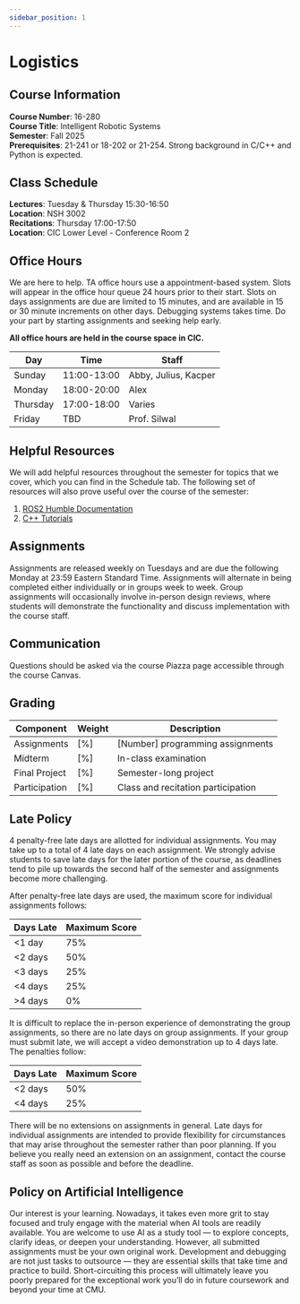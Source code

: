 ```yaml
---
sidebar_position: 1
---
```


# Logistics

## Course Information

**Course Number**: 16-280  
**Course Title**: Intelligent Robotic Systems  
**Semester**: Fall 2025  
**Prerequisites**: 21-241 or 18-202 or 21-254. Strong background in C/C++ and Python is expected.  

## Class Schedule

**Lectures**: Tuesday & Thursday 15:30-16:50  
**Location**: NSH 3002  
**Recitations**: Thursday 17:00-17:50  
**Location**: CIC Lower Level - Conference Room 2  

## Office Hours

We are here to help. TA office hours use a appointment-based system. Slots will appear in the office hour queue 24 hours prior to their start. Slots on days assignments are due are limited to 15 minutes, and are available in 15 or 30 minute increments on other days. 
Debugging systems takes time. Do your part by starting assignments and seeking help early. 

**All office hours are held in the course space in CIC.**

| Day      | Time       | Staff                  |
|----------|------------|------------------------|
| Sunday   | 11:00-13:00| Abby, Julius, Kacper   |
| Monday   | 18:00-20:00| Alex                   |
| Thursday | 17:00-18:00| Varies                 |
| Friday   | TBD        | Prof. Silwal           |

## Helpful Resources

We will add helpful resources throughout the semester for topics that we cover, which you can find in the Schedule tab. 
The following set of resources will also prove useful over the course of the semester: 

1) [ROS2 Humble Documentation](https://docs.ros.org/en/humble/index.html)
2) [C++ Tutorials](https://cplusplus.com/doc/tutorial/)

## Assignments

Assignments are released weekly on Tuesdays and are due the following Monday at 23:59 Eastern Standard Time. Assignments will alternate in being completed either individually or in groups week to week. Group assignments will occasionally involve in-person design reviews, where students will demonstrate the functionality and discuss implementation with the course staff. 

## Communication

Questions should be asked via the course Piazza page accessible through the course Canvas. 

## Grading

| Component | Weight | Description |
|-----------|---------|-------------|
| Assignments | [%] | [Number] programming assignments |
| Midterm | [%] | In-class examination |
| Final Project | [%] | Semester-long project |
| Participation | [%] | Class and recitation participation |

## Late Policy

4 penalty-free late days are allotted for individual assignments. You may take up to a total of 4 late days on each assignment. We strongly advise students to save late days for the later portion of the course, as deadlines tend to pile up towards the second half of the semester and assignments become more challenging. 

After penalty-free late days are used, the maximum score for individual assignments follows: 

| Days Late | Maximum Score | 
|-----------|---------|
| \<1 day  | 75% | 
| \<2 days | 50% |
| \<3 days | 25% | 
| \<4 days | 25% | 
| \>4 days | 0% | 

It is difficult to replace the in-person experience of demonstrating the group assignments, so there are no late days on group assignments. If your group must submit late, we will accept a video demonstration up to 4 days late. The penalties follow: 

| Days Late | Maximum Score | 
|-----------|---------|
| \<2 days  | 50% | 
| \<4 days | 25% |

There will be no extensions on assignments in general. Late days for individual assignments are intended to provide flexibility for circumstances that may arise throughout the semester rather than poor planning. If you believe you really need an extension on an assignment, contact the course staff as soon as possible and before the deadline. 

## Policy on Artificial Intelligence

Our interest is your learning. Nowadays, it takes even more grit to stay focused and truly engage with the material when AI tools are readily available.
You are welcome to use AI as a study tool — to explore concepts, clarify ideas, or deepen your understanding. However, all submitted assignments must be your own original work.
Development and debugging are not just tasks to outsource — they are essential skills that take time and practice to build. Short-circuiting this process will ultimately leave you poorly prepared for the exceptional work you’ll do in future coursework and beyond your time at CMU.
